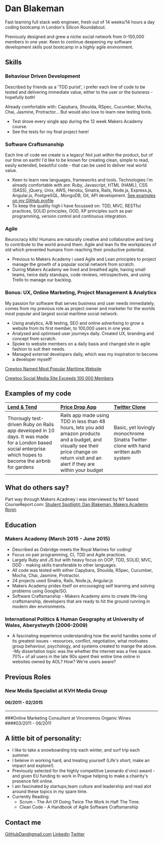 # Dan Blakeman

Fast learning full stack web engineer, fresh out of 14 weeks/14 hours a day coding bootcamp in London's Silicon Roundabout.

Previously designed and grew a niche social network from 0-100,000 members in one year. Keen to continue deepening my software development skills post bootcamp in a *highly* agile environment.


## Skills

### Behaviour Driven Development

Described by friends as a 'TDD purist', i prefer each line of code to be tested and delivering immediate value, either to the user or the buisness - hopefully both!

Already comfortable with: Capybara, Shoulda, RSpec, Cucumber, Mocha, Chai, Jasmine, Protractor... But would also love to learn new testing tools.
- Test drove every single app during the 12 week Makers Academy course.
- See the tests for my final project here!

### Software Craftsmanship

Each line of code we create is a legacy! Not just within the product, but of our time on earth! I'd like to be known for creating clean, simple to read, easily extended, beautiful code - that can be used to deliver real world value.

- Keen to learn new languages, frameworks and tools. Technologies i'm already comfortable with are: Ruby, Javascript, HTML (HAML), CSS (SASS), jQuery, Unix, AWS, Heroku, Sinatra, Rails, Node.js, Express.js, Angular.js, PostgreSQL, MongoDB, Git, API development.  [See examples on my GitHub profile](https://github.com/DanBlakeman)
- To keep the quality high I have focussed on: TDD, MVC, RESTful practices, SOLID principles, OOD, XP principles such as pair programming, version control and continuous integration.



### Agile

Beurocracy kills! Humans are naturally creative and collaborative and long to contribute to the world around them. Agile and lean fix the workplaces of old which prevented humans from reaching their productive potential.

- Previous to Makers Academy i used Agile and Lean principles to project manage the growth of a popular social network from scratch.
- During Makers Academy we lived and breathed agile, having small teams, twice daily standups, code reviews, retrospectives, and using Trello to manage our backlog.


### Bonus: UX, Online Marketing, Project Management & Analytics

My passion for software that serves business and user needs immediately, comes from my previous role as project owner and marketer for the worlds most popular and largest social maritime social network.

- Using analytics, A/B testing, SEO and online advertising to grow a website from its first member, to 100,000 users in one year.
- Analysed and optimised user journeys daily. Created UX, branding and concept from scratch.
- Spoke to website members on a daily basis and changed site in agile fashion to suit their needs.
- Managed external developers daily, which was my inspiration to become a developer myself!

[Crewtoo Named Most Popular Maritime Website](http://www.marketwatch.com/story/kvh-crewtoo-named-most-popular-maritime-website-2014-06-12)

[Crewtoo Social Media Site Exceeds 100 000 Members](http://www.stockhouse.com/news/press-releases/2014/03/17/crewtoo-social-media-site-for-seafarers-exceeds-100-000-members)

## Examples of my code

| [Lend & Tend](https://github.com/DanBlakeman/lend_and_tend) | [Price Drop App](https://github.com/DanBlakeman/price-drop-app) | [Twitter Clone](https://github.com/DanBlakeman/chitter-challenge) |
|:--------------- |:-------- |:--------- |
| Thorougly test-driven Ruby on Rails app developed in 10 days. It was made for a London based social enterprise which hopes to become the airbnb for gardens | Rails app made using TDD in less than 48 hours, lets you add amazon products and a budget, and visually see their price change on return visit and an alert if they are within your budget | Basic, yet lovingly monochrome Sinatra Twitter clone with hand written auth system |


## What do others say?

Part way through Makers Acadmey i was interviewed by NY based CourseReport.com: [Student Spotlight: Dan Blakeman, Makers Academy Ronin
](https://www.coursereport.com/schools/makers-academy#/news/student-spotlight-dan-blakeman-makers-academy-ronin)


## Education

### Makers Academy (March 2015 - June 2015)

- Described as Oxbridge meets the Royal Marines for coding!
- Focus on pair programming, CI, TDD and Agile practices.
- Largely Ruby and JS but with heavy focus on OOP, TDD, SOLID, MVC, DDD - making skills transferable to other languages.
- All code was tested with either Capybara, Shoulda, RSpec, Cucumber, Mocha, Chai, Jasmine, Protractor.
- 24 projects used Sinatra, Rails, Node.js, Angular.js
- Makers Academy prides itself on encouraging self learning and solving problems using Google/SO.
- Software Craftsmanship - Makers Academy aims to create life-long craftsmanship, developers that are ready to hit the ground running in modern dev environments.


### International Politics & Human Geography at University of Wales, Aberystwyth (2006-2009)

- A fascinating experience understanding how the world handles some of its greatest issues - resources, conflict, negotiation, what motivates group behaviour, psychology, and systems created to mange the above.
-My dissertation topic was the whether the internet was a free space. 70%+ of all users in the late 90s spent their entire time online in websites owned by AOL? How? We're users aware?

## Previous Roles

### New Media Specialist at KVH Media Group
#### 06/2011 - 02/2015
---
###Online Marketing Consultant at Vinceremos Organic Wines
####03/2011 - 06/2011

## A little bit of personality:

- I like to take a snowboarding trip each winter, and
surf trip each summer.
- I beleive in working hard, and treating yourself (Life's short, make an impact and explore!).
- Previously selected for the highly competitive Leonardo d'vinci award - and given EU funding to work in Prague helping to make a chairity's presence felt online.
- I am fascinated by startups,team culture and leadership and read alot around these topics in my spare time.
- Currently Reading:
  - Scrum - The Art Of Doing Twice The Work In Half The Time.
  - Clean Code - A Handbook of Agile Software Craftsmanship



## Contact me

GitHubDan@gmail.com
[Linkedin](https://www.linkedin.com/profile/view?id=239839754)
[Twitter](https://twitter.com/grok_with_dan)

